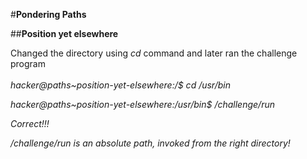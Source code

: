 #**Pondering Paths**

##**Position yet elsewhere**

Changed the directory using _cd_ command and later ran the challenge program  
<br/>_hacker@paths~position-yet-elsewhere:/$ cd /usr/bin_

_hacker@paths~position-yet-elsewhere:/usr/bin$ /challenge/run_

_Correct!!!_

_/challenge/run is an absolute path, invoked from the right directory!_

